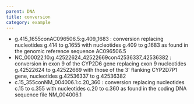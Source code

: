 ```yaml
---
parent: DNA
title: conversion
category: example
---
```


*	g.415_1655conAC096506.5:g.409_1683
	: conversion replacing nucleotides g.414 to g.1655 with nucleotides g.409 to g.1683 as found in the genomic reference sequence AC096506.5
*	NC_000022.10:g.42522624_42522669con42536337_42536382
	: conversion in exon 9 of the CYP2D6 gene replacing exon 9 nucleotides g.42522624 to g.42522669 with those of the 3' flanking CYP2D7P1 gene, nucleotides g.42536337 to g.42536382
*	c.15_355conNM_004006.1:c.20_360
	: conversion replacing nucleotides c.15 to c.355 with nucleotides c.20 to c.360 as found in the coding DNA sequence file NM_004006.1
	